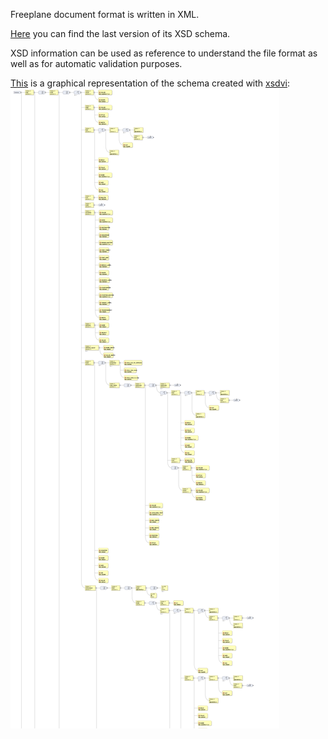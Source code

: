 Freeplane document format is written in XML.

[Here](https://github.com/igor-go/mm_xslt_exports/blob/master/freeplane_1.3.x.xsd) you can find the last version of its XSD schema.

XSD information can be used as reference to understand the file format as well as for automatic validation purposes.

[This](http://imgh.us/freeplane_1.3.11_v0.5.svg) is a graphical representation of the schema created with [xsdvi](http://xsdvi.sourceforge.net/):
![](Freeplane_1.3.11_v0.5.png)

